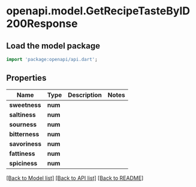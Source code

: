 # openapi.model.GetRecipeTasteByID200Response

## Load the model package
```dart
import 'package:openapi/api.dart';
```

## Properties
Name | Type | Description | Notes
------------ | ------------- | ------------- | -------------
**sweetness** | **num** |  | 
**saltiness** | **num** |  | 
**sourness** | **num** |  | 
**bitterness** | **num** |  | 
**savoriness** | **num** |  | 
**fattiness** | **num** |  | 
**spiciness** | **num** |  | 

[[Back to Model list]](../README.md#documentation-for-models) [[Back to API list]](../README.md#documentation-for-api-endpoints) [[Back to README]](../README.md)


